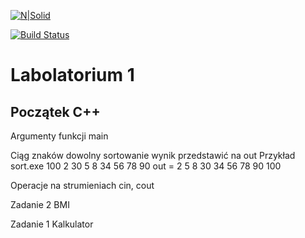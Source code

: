 [![N|Solid](https://cldup.com/dTxpPi9lDf.thumb.png)](https://nodesource.com/products/nsolid)

[![Build Status](https://travis-ci.org/joemccann/dillinger.svg?branch=master)](https://travis-ci.org/joemccann/dillinger)

# Labolatorium 1
## Początek C++

Argumenty funkcji main

Ciąg znaków dowolny sortowanie wynik przedstawić na out
Przykład
sort.exe 100 2 30 5 8 34 56 78 90
out = 2 5 8 30 34 56 78 90 100

Operacje na strumieniach cin, cout

Zadanie 2
BMI

Zadanie 1
Kalkulator




